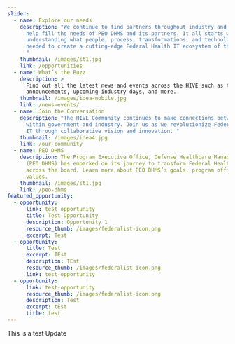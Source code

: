 ```yaml
---
slider:
  - name: Explore our needs
    description: "We continue to find partners throughout industry and government to
      help fill the needs of PEO DHMS and its partners. It all starts with
      understanding what people, process, transformations, and technologies are
      needed to create a cutting-edge Federal Health IT ecosystem of the future.
      "
    thumbnail: /images/st1.jpg
    link: /opportunities
  - name: What’s the Buzz
    description: >
      Find out all the latest news and events across the HIVE such as the latest
      announcements, upcoming industry days, and more.
    thumbnail: /images/idea-mobile.jpg
    link: /news-events/
  - name: Join the Conversation
    description: "The HIVE Community continues to make connections between and
      within government and industry. Join us as we revolutionize Federal Health
      IT through collaborative vision and innovation. "
    thumbnail: /images/idea4.jpg
    link: /our-community
  - name: PEO DHMS
    description: The Program Executive Office, Defense Healthcare Management Systems
      (PEO DHMS) has embarked on its journey to transform Federal Health IT
      across the board. Learn more about PEO DHMS’s goals, program offices, and
      values.
    thumbnail: /images/st1.jpg
    link: /peo-dhms
featured_opportunity:
  - opportunity:
      link: test-opportunity
      title: Test Opportunity
      description: Opportunity 1
      resource_thumb: /images/federalist-icon.png
      excerpt: Test
  - opportunity:
      title: Test
      excerpt: TEst
      description: TEst
      resource_thumb: /images/federalist-icon.png
      link: test-opportunity
  - opportunity:
      link: test-opportunity
      resource_thumb: /images/federalist-icon.png
      description: Test
      excerpt: tEst
      title: test
---
```

This is a test Update
